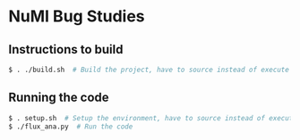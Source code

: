 # NuMI Bug Studies

## Instructions to build
```sh
$ . ./build.sh  # Build the project, have to source instead of execute if on a FNAL GPVM
```

## Running the code
```sh
$ . setup.sh  # Setup the environment, have to source instead of execute if on a FNAL GPVM
$ ./flux_ana.py  # Run the code
```
